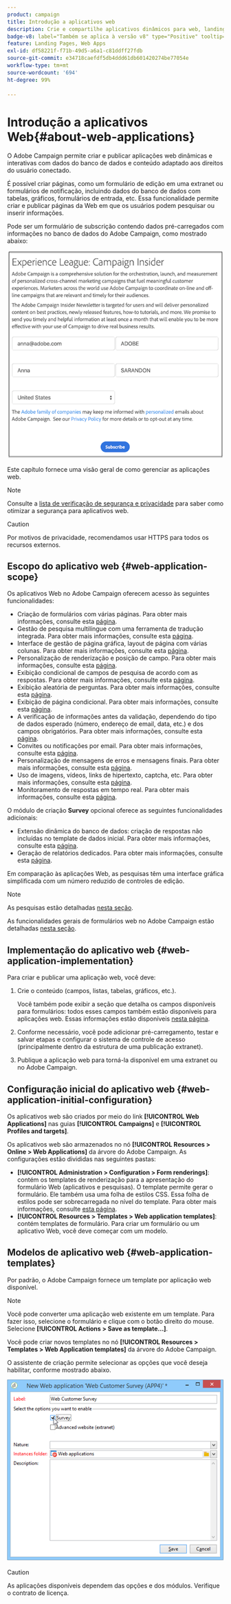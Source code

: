 ```yaml
---
product: campaign
title: Introdução a aplicativos web
description: Crie e compartilhe aplicativos dinâmicos para web, landing pages e pesquisas
badge-v8: label="Também se aplica à versão v8" type="Positive" tooltip="Também se aplica ao Campaign v8"
feature: Landing Pages, Web Apps
exl-id: df58221f-f71b-49d5-a6a1-c81ddff27fdb
source-git-commit: e34718caefdf5db4ddd61db601420274be77054e
workflow-type: tm+mt
source-wordcount: '694'
ht-degree: 99%

---
```


# Introdução a aplicativos Web{#about-web-applications}



O Adobe Campaign permite criar e publicar aplicações web dinâmicas e interativas com dados do banco de dados e conteúdo adaptado aos direitos do usuário conectado.

É possível criar páginas, como um formulário de edição em uma extranet ou formulários de notificação, incluindo dados do banco de dados com tabelas, gráficos, formulários de entrada, etc. Essa funcionalidade permite criar e publicar páginas da Web em que os usuários podem pesquisar ou inserir informações.

Pode ser um formulário de subscrição contendo dados pré-carregados com informações no banco de dados do Adobe Campaign, como mostrado abaixo:

![](assets/webapp_form_sample.png)

Este capítulo fornece uma visão geral de como gerenciar as aplicações web.

>[!NOTE]
>
>Consulte a [lista de verificação de segurança e privacidade](https://helpx.adobe.com/br/campaign/kb/acc-security.html) para saber como otimizar a segurança para aplicativos web.

>[!CAUTION]
>
>Por motivos de privacidade, recomendamos usar HTTPS para todos os recursos externos.

## Escopo do aplicativo web {#web-application-scope}

Os aplicativos Web no Adobe Campaign oferecem acesso às seguintes funcionalidades:

* Criação de formulários com várias páginas. Para obter mais informações, consulte esta [página](about-web-forms.md).
* Gestão de pesquisa multilíngue com uma ferramenta de tradução integrada. Para obter mais informações, consulte esta [página](translating-a-web-application.md).
* Interface de gestão de página gráfica, layout de página com várias colunas. Para obter mais informações, consulte esta [página](designing-a-web-application.md).
* Personalização de renderização e posição de campo. Para obter mais informações, consulte esta [página](editing-content.md#adding-personalization-content).
* Exibição condicional de campos de pesquisa de acordo com as respostas. Para obter mais informações, consulte esta [página](form-rendering.md#defining-fields-conditional-display).
* Exibição aleatória de perguntas. Para obter mais informações, consulte esta [página](../../surveys/using/building-a-survey.md#adding-questions).
* Exibição de página condicional. Para obter mais informações, consulte esta [página](defining-web-forms-page-sequencing.md#conditional-page-display).
* A verificação de informações antes da validação, dependendo do tipo de dados esperado (número, endereço de email, data, etc.) e dos campos obrigatórios. Para obter mais informações, consulte esta [página](form-rendering.md#defining-control-settings).
* Convites ou notificações por email. Para obter mais informações, consulte esta [página](publishing-a-web-form.md#delivering-a-form-via-email).
* Personalização de mensagens de erros e mensagens finais. Para obter mais informações, consulte esta [página](defining-web-forms-properties.md#setting-up-an-error-page).
* Uso de imagens, vídeos, links de hipertexto, captcha, etc. Para obter mais informações, consulte esta [página](editing-content.md).
* Monitoramento de respostas em tempo real. Para obter mais informações, consulte esta [página](../../surveys/using/publish-track-and-use-collected-data.md#response-tracking).

O módulo de criação **Survey** opcional oferece as seguintes funcionalidades adicionais:

* Extensão dinâmica do banco de dados: criação de respostas não incluídas no template de dados inicial. Para obter mais informações, consulte esta [página](../../surveys/using/managing-answers.md#storing-collected-answers).
* Geração de relatórios dedicados. Para obter mais informações, consulte esta [página](../../surveys/using/publish-track-and-use-collected-data.md#reports-on-surveys).

Em comparação às aplicações Web, as pesquisas têm uma interface gráfica simplificada com um número reduzido de controles de edição.

>[!NOTE]
>
>As pesquisas estão detalhadas [nesta seção](../../surveys/using/about-surveys.md).
>
>As funcionalidades gerais de formulários web no Adobe Campaign estão detalhadas [nesta seção](about-web-forms.md).

## Implementação do aplicativo web {#web-application-implementation}

Para criar e publicar uma aplicação web, você deve:

1. Crie o conteúdo (campos, listas, tabelas, gráficos, etc.).

   Você também pode exibir a seção que detalha os campos disponíveis para formulários: todos esses campos também estão disponíveis para aplicações web. Essas informações estão disponíveis [nesta página](adding-fields-to-a-web-form.md).

1. Conforme necessário, você pode adicionar pré-carregamento, testar e salvar etapas e configurar o sistema de controle de acesso (principalmente dentro da estrutura de uma publicação extranet).
1. Publique a aplicação web para torná-la disponível em uma extranet ou no Adobe Campaign.

## Configuração inicial do aplicativo web {#web-application-initial-configuration}

Os aplicativos web são criados por meio do link **[!UICONTROL Web Applications]** nas guias **[!UICONTROL Campaigns]** e **[!UICONTROL Profiles and targets]**.

Os aplicativos web são armazenados no nó **[!UICONTROL Resources > Online > Web Applications]** da árvore do Adobe Campaign. As configurações estão divididas nas seguintes pastas:

* **[!UICONTROL Administration > Configuration > Form renderings]**: contém os templates de renderização para a apresentação do formulário Web (aplicativos e pesquisas). O template permite gerar o formulário. Ele também usa uma folha de estilos CSS. Essa folha de estilos pode ser sobrecarregada no nível do template. Para obter mais informações, consulte [esta página](form-rendering.md#selecting-the-form-rendering-template).
* **[!UICONTROL Resources > Templates > Web application templates]**: contém templates de formulário. Para criar um formulário ou um aplicativo Web, você deve começar com um modelo.

## Modelos de aplicativo web {#web-application-templates}

Por padrão, o Adobe Campaign fornece um template por aplicação web disponível.

>[!NOTE]
>
>Você pode converter uma aplicação web existente em um template. Para fazer isso, selecione o formulário e clique com o botão direito do mouse. Selecione **[!UICONTROL Actions > Save as template...]**.

Você pode criar novos templates no nó **[!UICONTROL Resources > Templates > Web Application templates]** da árvore do Adobe Campaign.

O assistente de criação permite selecionar as opções que você deseja habilitar, conforme mostrado abaixo.

![](assets/webapp_create_template.png)

>[!CAUTION]
>
>As aplicações disponíveis dependem das opções e dos módulos. Verifique o contrato de licença.
